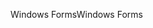 <span data-ttu-id="57e62-101">Windows Forms</span><span class="sxs-lookup"><span data-stu-id="57e62-101">Windows Forms</span></span>